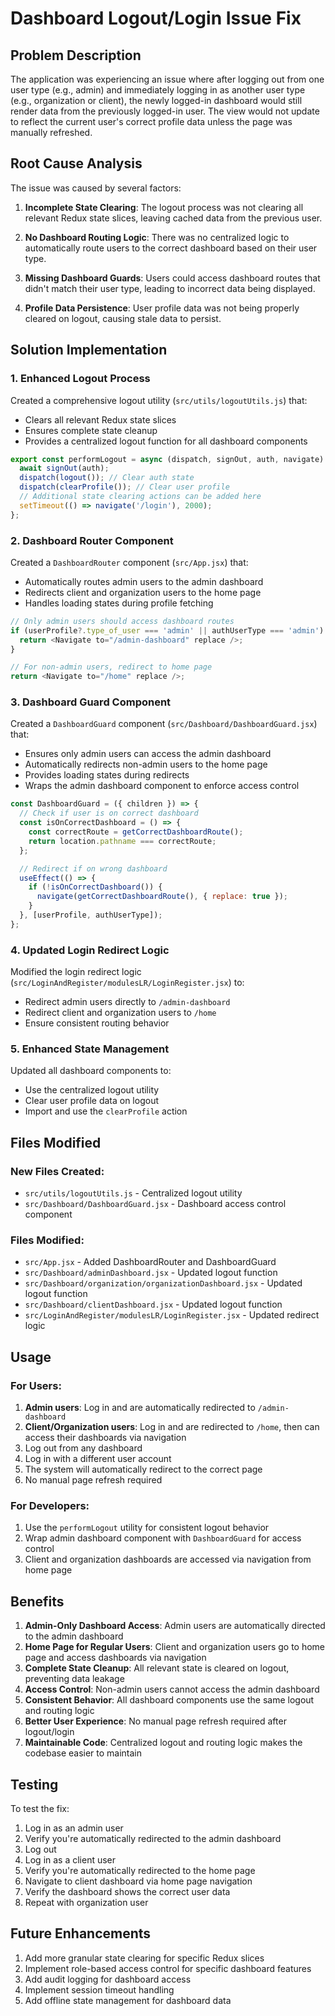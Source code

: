 # Dashboard Logout/Login Issue Fix

## Problem Description

The application was experiencing an issue where after logging out from one user type (e.g., admin) and immediately logging in as another user type (e.g., organization or client), the newly logged-in dashboard would still render data from the previously logged-in user. The view would not update to reflect the current user's correct profile data unless the page was manually refreshed.

## Root Cause Analysis

The issue was caused by several factors:

1. **Incomplete State Clearing**: The logout process was not clearing all relevant Redux state slices, leaving cached data from the previous user.

2. **No Dashboard Routing Logic**: There was no centralized logic to automatically route users to the correct dashboard based on their user type.

3. **Missing Dashboard Guards**: Users could access dashboard routes that didn't match their user type, leading to incorrect data being displayed.

4. **Profile Data Persistence**: User profile data was not being properly cleared on logout, causing stale data to persist.

## Solution Implementation

### 1. Enhanced Logout Process

Created a comprehensive logout utility (`src/utils/logoutUtils.js`) that:

- Clears all relevant Redux state slices
- Ensures complete state cleanup
- Provides a centralized logout function for all dashboard components

```javascript
export const performLogout = async (dispatch, signOut, auth, navigate) => {
  await signOut(auth);
  dispatch(logout()); // Clear auth state
  dispatch(clearProfile()); // Clear user profile
  // Additional state clearing actions can be added here
  setTimeout(() => navigate('/login'), 2000);
};
```

### 2. Dashboard Router Component

Created a `DashboardRouter` component (`src/App.jsx`) that:

- Automatically routes admin users to the admin dashboard
- Redirects client and organization users to the home page
- Handles loading states during profile fetching

```javascript
// Only admin users should access dashboard routes
if (userProfile?.type_of_user === 'admin' || authUserType === 'admin') {
  return <Navigate to="/admin-dashboard" replace />;
}

// For non-admin users, redirect to home page
return <Navigate to="/home" replace />;
```

### 3. Dashboard Guard Component

Created a `DashboardGuard` component (`src/Dashboard/DashboardGuard.jsx`) that:

- Ensures only admin users can access the admin dashboard
- Automatically redirects non-admin users to the home page
- Provides loading states during redirects
- Wraps the admin dashboard component to enforce access control

```javascript
const DashboardGuard = ({ children }) => {
  // Check if user is on correct dashboard
  const isOnCorrectDashboard = () => {
    const correctRoute = getCorrectDashboardRoute();
    return location.pathname === correctRoute;
  };

  // Redirect if on wrong dashboard
  useEffect(() => {
    if (!isOnCorrectDashboard()) {
      navigate(getCorrectDashboardRoute(), { replace: true });
    }
  }, [userProfile, authUserType]);
};
```

### 4. Updated Login Redirect Logic

Modified the login redirect logic (`src/LoginAndRegister/modulesLR/LoginRegister.jsx`) to:

- Redirect admin users directly to `/admin-dashboard`
- Redirect client and organization users to `/home`
- Ensure consistent routing behavior

### 5. Enhanced State Management

Updated all dashboard components to:

- Use the centralized logout utility
- Clear user profile data on logout
- Import and use the `clearProfile` action

## Files Modified

### New Files Created:
- `src/utils/logoutUtils.js` - Centralized logout utility
- `src/Dashboard/DashboardGuard.jsx` - Dashboard access control component

### Files Modified:
- `src/App.jsx` - Added DashboardRouter and DashboardGuard
- `src/Dashboard/adminDashboard.jsx` - Updated logout function
- `src/Dashboard/organization/organizationDashboard.jsx` - Updated logout function
- `src/Dashboard/clientDashboard.jsx` - Updated logout function
- `src/LoginAndRegister/modulesLR/LoginRegister.jsx` - Updated redirect logic

## Usage

### For Users:
1. **Admin users**: Log in and are automatically redirected to `/admin-dashboard`
2. **Client/Organization users**: Log in and are redirected to `/home`, then can access their dashboards via navigation
3. Log out from any dashboard
4. Log in with a different user account
5. The system will automatically redirect to the correct page
6. No manual page refresh required

### For Developers:
1. Use the `performLogout` utility for consistent logout behavior
2. Wrap admin dashboard component with `DashboardGuard` for access control
3. Client and organization dashboards are accessed via navigation from home page

## Benefits

1. **Admin-Only Dashboard Access**: Admin users are automatically directed to the admin dashboard
2. **Home Page for Regular Users**: Client and organization users go to home page and access dashboards via navigation
3. **Complete State Cleanup**: All relevant state is cleared on logout, preventing data leakage
4. **Access Control**: Non-admin users cannot access the admin dashboard
5. **Consistent Behavior**: All dashboard components use the same logout and routing logic
6. **Better User Experience**: No manual page refresh required after logout/login
7. **Maintainable Code**: Centralized logout and routing logic makes the codebase easier to maintain

## Testing

To test the fix:

1. Log in as an admin user
2. Verify you're automatically redirected to the admin dashboard
3. Log out
4. Log in as a client user
5. Verify you're automatically redirected to the home page
6. Navigate to client dashboard via home page navigation
7. Verify the dashboard shows the correct user data
8. Repeat with organization user

## Future Enhancements

1. Add more granular state clearing for specific Redux slices
2. Implement role-based access control for specific dashboard features
3. Add audit logging for dashboard access
4. Implement session timeout handling
5. Add offline state management for dashboard data 